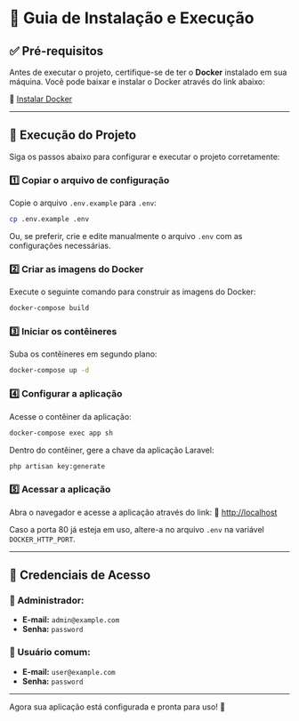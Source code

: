 # 📌 Guia de Instalação e Execução

## ✅ Pré-requisitos
Antes de executar o projeto, certifique-se de ter o **Docker** instalado em sua máquina. Você pode baixar e instalar o Docker através do link abaixo:

🔗 [Instalar Docker](https://www.docker.com/get-started)

---

## 🚀 Execução do Projeto
Siga os passos abaixo para configurar e executar o projeto corretamente:

### 1️⃣ Copiar o arquivo de configuração
Copie o arquivo `.env.example` para `.env`:
```bash
cp .env.example .env
```
Ou, se preferir, crie e edite manualmente o arquivo `.env` com as configurações necessárias.

### 2️⃣ Criar as imagens do Docker
Execute o seguinte comando para construir as imagens do Docker:
```bash
docker-compose build
```

### 3️⃣ Iniciar os contêineres
Suba os contêineres em segundo plano:
```bash
docker-compose up -d
```

### 4️⃣ Configurar a aplicação
Acesse o contêiner da aplicação:
```bash
docker-compose exec app sh
```
Dentro do contêiner, gere a chave da aplicação Laravel:
```bash
php artisan key:generate
```

### 5️⃣ Acessar a aplicação
Abra o navegador e acesse a aplicação através do link:
🔗 [http://localhost](http://localhost)

Caso a porta 80 já esteja em uso, altere-a no arquivo `.env` na variável `DOCKER_HTTP_PORT`.

---

## 🔑 Credenciais de Acesso

### 👤 Administrador:
- **E-mail:** `admin@example.com`
- **Senha:** `password`

### 👤 Usuário comum:
- **E-mail:** `user@example.com`
- **Senha:** `password`

---

Agora sua aplicação está configurada e pronta para uso! 🚀
